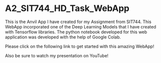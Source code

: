 # A2_SIT744_HD_Task_WebApp

This is the Anvil App I have created for my Assignment from SIT744. This WebApp incorporated one of the Deep Learning Models that I have created with Tensorflow libraries. The python notebook developed for this web application was developed with the help of Google Colab.

Please click on the following link to get started with this amazing WebApp!

Also be sure to watch my presentation on YouTube!
